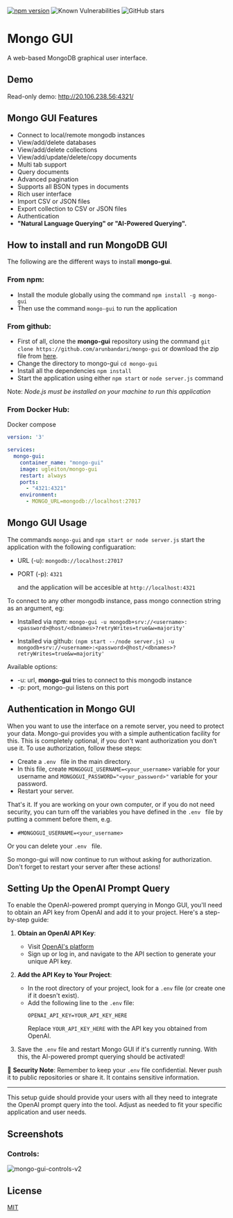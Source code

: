 [![npm version](https://badge.fury.io/js/mongo-gui.svg)](https://www.npmjs.com/package/mongo-gui)
![Known Vulnerabilities](https://snyk.io/test/npm/mongo-gui/badge.svg)
![GitHub stars](https://img.shields.io/github/stars/arunbandari/mongo-gui.svg)

#  Mongo GUI
A web-based MongoDB graphical user interface.

## Demo
Read-only demo: http://20.106.238.56:4321/

## Mongo GUI Features
 - Connect to local/remote mongodb instances
 - View/add/delete databases
 - View/add/delete collections
 - View/add/update/delete/copy documents
 - Multi tab support
 - Query documents
 - Advanced pagination
 - Supports all BSON types in documents
 - Rich user interface
 - Import CSV or JSON files
 - Export collection to CSV or JSON files
 - Authentication
 - **"Natural Language Querying" or "AI-Powered Querying".**

## How to install and run MongoDB GUI
The following are the different ways to install **mongo-gui**.
### From npm:
 - Install the module globally using the command ```npm install -g mongo-gui```
 - Then use the command ```mongo-gui``` to run the application
### From github:
 - First of all, clone the **mongo-gui** repository using the command ```git clone https://github.com/arunbandari/mongo-gui``` or download the zip file from [here](https://github.com/arunbandari/mongo-gui/archive/master.zip).
 - Change the directory to mongo-gui ```cd mongo-gui```
 - Install all the dependencies ```npm install```
 - Start the application using either ```npm start``` or ```node server.js``` command

 Note: *Node.js must be installed on your machine to run this application*

### From Docker Hub:
Docker compose
```yaml
version: '3'

services:
  mongo-gui:
    container_name: "mongo-gui"
    image: ugleiton/mongo-gui
    restart: always
    ports:
      - "4321:4321"
    environment:
      - MONGO_URL=mongodb://localhost:27017
```

## Mongo GUI Usage
 The commands ```mongo-gui``` and ```npm start or node server.js``` start the application with the following configuaration:

 - URL (-u): ```mongodb://localhost:27017```
 - PORT (-p): ```4321```

   and the application will be accesible at ```http://localhost:4321```

To connect to any other mongodb instance, pass mongo connection string as an argument, eg:


- Installed via npm:	```mongo-gui -u mongodb+srv://<username>:<password>@host/<dbnames>?retryWrites=true&w=majority'```

- Installed via github:	```(npm start --/node server.js) -u mongodb+srv://<username>:<password>@host/<dbnames>?retryWrites=true&w=majority'```

Available options:
- -u: url, **mongo-gui** tries to connect to this mongodb instance
- -p: port, mongo-gui listens on this port

## Authentication in Mongo GUI
When you want to use the interface on a remote server, you need to protect your data. Mongo-gui provides you with a simple authentication facility for this. This is completely optional, if you don't want authorization you don't use it. To use authorization, follow these steps:
- Create a ```.env ``` file in the main directory.
- In this file, create ```MONGOGUI_USERNAME=<your_username>``` variable for your username and ```MONGOGUI_PASSWORD="<your_password>"``` variable for your password.
- Restart your server.

That's it. If you are working on your own computer, or if you do not need security, you can turn off the variables you have defined in the ```.env ``` file by putting a comment before them, e.g.
- ```#MONGOGUI_USERNAME=<your_username>```

Or you can delete your ```.env ``` file.

So mongo-gui will now continue to run without asking for authorization. Don't forget to restart your server after these actions!

## Setting Up the OpenAI Prompt Query

To enable the OpenAI-powered prompt querying in Mongo GUI, you'll need to obtain an API key from OpenAI and add it to your project. Here's a step-by-step guide:

1. **Obtain an OpenAI API Key**:
   - Visit [OpenAI's platform](https://platform.openai.com/)
   - Sign up or log in, and navigate to the API section to generate your unique API key.

2. **Add the API Key to Your Project**:
   - In the root directory of your project, look for a `.env` file (or create one if it doesn't exist).
   - Add the following line to the `.env` file:
     ```
     OPENAI_API_KEY=YOUR_API_KEY_HERE
     ```
     Replace `YOUR_API_KEY_HERE` with the API key you obtained from OpenAI.

3. Save the `.env` file and restart Mongo GUI if it's currently running. With this, the AI-powered prompt querying should be activated!

🔐 **Security Note**: Remember to keep your `.env` file confidential. Never push it to public repositories or share it. It contains sensitive information.

---

This setup guide should provide your users with all they need to integrate the OpenAI prompt query into the tool. Adjust as needed to fit your specific application and user needs.

 ## Screenshots
 ### Controls:
 ![mongo-gui-controls-v2](https://user-images.githubusercontent.com/36033761/85231098-143a5680-b412-11ea-8fe2-1b628d70cc49.png)




## License
[MIT](https://github.com/arunbandari/mongo-gui/blob/master/LICENSE)
